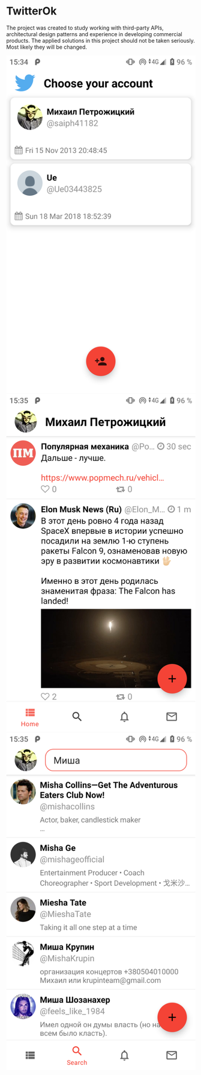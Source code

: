 # TwitterOk

The project was created to study working with third-party APIs, architectural design patterns and experience in developing commercial products.
The applied solutions in this project should not be taken seriously. Most likely they will be changed.

![Preview](https://github.com/Saiph41182/TwitterOk/blob/master/arts/Screenshot_20191222-153456.png)
![Preview](https://github.com/Saiph41182/TwitterOk/blob/master/arts/Screenshot_20191222-153510.png)
![Preview](https://github.com/Saiph41182/TwitterOk/blob/master/arts/Screenshot_20191222-153523.png)
